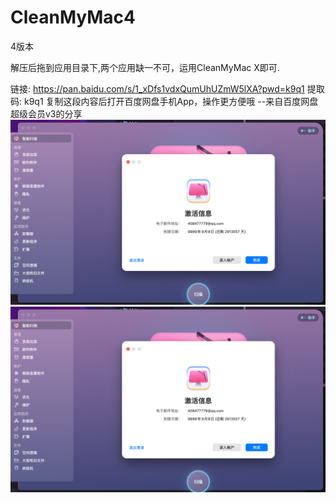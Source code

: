 # CleanMyMac4
4版本

解压后拖到应用目录下,两个应用缺一不可，运用CleanMyMac X即可.

链接: https://pan.baidu.com/s/1_xDfs1vdxQumUhUZmW5lXA?pwd=k9q1 提取码: k9q1 复制这段内容后打开百度网盘手机App，操作更方便哦 
--来自百度网盘超级会员v3的分享
![contents](./4281661166636_.pic_hd.jpg)
![contents](https://github.com/LoveSVN/CleanMyMac4/blob/main/4281661166636_.pic_hd.jpg)
